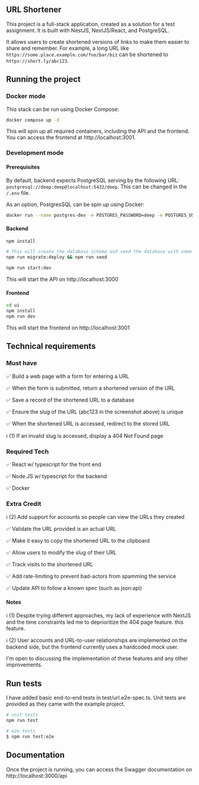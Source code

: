## URL Shortener

This project is a full-stack application, created as a solution for a test assignment. It is built with NestJS, NextJS/React, and PostgreSQL.

It allows users to create shortened versions of links to make them easier to share and remember. For example, a long URL like `https://some.place.example.com/foo/bar/biz` can be shortened to `https://short.ly/abc123`.

## Running the project

### Docker mode
This stack can be run using Docker Compose:
```bash
docker compose up -d
```
This will spin up all required containers, including the API and the frontend. You can access the frontend at http://localhost:3001.

### Development mode

#### Prerequisites
By default, backend expects PostgreSQL serving by the following URL: `postgresql://deep:deep@localhost:5432/deep`. This can be changed in the `/.env` file.

As an option, PostgresSQL can be spin up using Docker:
```bash
docker run --name postgres-dev -e POSTGRES_PASSWORD=deep -e POSTGRES_USER=deep -e POSTGRES_DB=deep -p 5432:5432 -d postgres
```

#### Backend
```bash
npm install

# This will create the database schema and seed the database with some data
npm run migrate:deploy && npm run seed

npm run start:dev
```
This will start the API on http://localhost:3000

#### Frontend
```bash
cd ui
npm install
npm run dev
```
This will start the frontend on http://localhost:3001


## Technical requirements

### Must have
:white_check_mark: Build a web page with a form for entering a URL

:white_check_mark: When the form is submitted, return a shortened version of the URL

:white_check_mark: Save a record of the shortened URL to a database

:white_check_mark: Ensure the slug of the URL (abc123 in the screenshot above) is unique

:white_check_mark: When the shortened URL is accessed, redirect to the stored URL

:information_source: (1) If an invalid slug is accessed, display a 404 Not Found page

###  Required Tech
:white_check_mark: React w/ typescript for the front end

:white_check_mark: Node.JS w/ typescript for the backend

:white_check_mark: Docker

### Extra Credit
:information_source: (2) Add support for accounts so people can view the URLs they created

:white_check_mark: Validate the URL provided is an actual URL

:white_check_mark: Make it easy to copy the shortened URL to the clipboard

:white_check_mark: Allow users to modify the slug of their URL

:white_check_mark: Track visits to the shortened URL

:white_check_mark: Add rate-limiting to prevent bad-actors from spamming the service

:white_check_mark: Update API to follow a known spec (such as json:api)

#### Notes
:information_source: (1) Despite trying different approaches, my lack of experience with NextJS and the time constraints led me to deprioritize the 404 page feature. this feature.

:information_source: (2) User accounts and URL-to-user relationships are implemented on the backend side, but the frontend currently uses a hardcoded mock user.

I'm open to discussing the implementation of these features and any other improvements.

## Run tests
I have added basic end-to-end tests in test/url.e2e-spec.ts. Unit tests are provided as they came with the example project.  

```bash
# unit tests
npm run test

# e2e tests
$ npm run test:e2e
```

## Documentation
Once the project is running, you can access the Swagger documentation on http://localhost:3000/api
